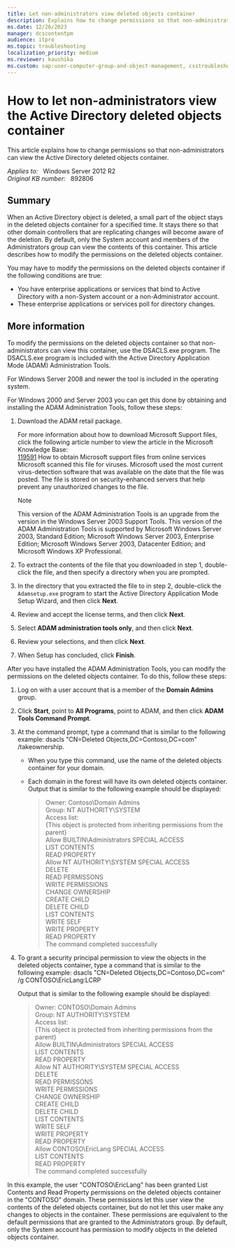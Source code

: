 ```yaml
---
title: Let non-administrators view deleted objects container
description: Explains how to change permissions so that non-administrators can view the Active Directory deleted objects container.
ms.date: 12/26/2023
manager: dcscontentpm
audience: itpro
ms.topic: troubleshooting
localization_priority: medium
ms.reviewer: kaushika
ms.custom: sap:user-computer-group-and-object-management, csstroubleshoot
---
```

# How to let non-administrators view the Active Directory deleted objects container

This article explains how to change permissions so that non-administrators can view the Active Directory deleted objects container.

_Applies to:_ &nbsp; Windows Server 2012 R2  
_Original KB number:_ &nbsp; 892806

## Summary

When an Active Directory object is deleted, a small part of the object stays in the deleted objects container for a specified time. It stays there so that other domain controllers that are replicating changes will become aware of the deletion. By default, only the System account and members of the Administrators group can view the contents of this container. This article describes how to modify the permissions on the deleted objects container.

You may have to modify the permissions on the deleted objects container if the following conditions are true:

- You have enterprise applications or services that bind to Active Directory with a non-System account or a non-Administrator account.
- These enterprise applications or services poll for directory changes.

## More information

To modify the permissions on the deleted objects container so that non-administrators can view this container, use the DSACLS.exe program. The DSACLS.exe program is included with the Active Directory Application Mode (ADAM) Administration Tools.

For Windows Server 2008 and newer the tool is included in the operating system.

For Windows 2000 and Server 2003 you can get this done by obtaining and installing the ADAM Administration Tools, follow these steps:

1. Download the ADAM retail package.

    For more information about how to download Microsoft Support files, click the following article number to view the article in the Microsoft Knowledge Base:  
    [119591](https://support.microsoft.com/help/119591) How to obtain Microsoft support files from online services
    Microsoft scanned this file for viruses. Microsoft used the most current virus-detection software that was available on the date that the file was posted. The file is stored on security-enhanced servers that help prevent any unauthorized changes to the file.  

    > [!NOTE]
    > This version of the ADAM Administration Tools is an upgrade from the version in the Windows Server 2003 Support Tools. This version of the ADAM Administration Tools is supported by Microsoft Windows Server 2003, Standard Edition; Microsoft Windows Server 2003, Enterprise Edition; Microsoft Windows Server 2003, Datacenter Edition; and Microsoft Windows XP Professional.

2. To extract the contents of the file that you downloaded in step 1, double-click the file, and then specify a directory when you are prompted.
3. In the directory that you extracted the file to in step 2, double-click the `Adamsetup.exe` program to start the Active Directory Application Mode Setup Wizard, and then click **Next**.
4. Review and accept the license terms, and then click **Next**.
5. Select **ADAM administration tools only**, and then click **Next**.
6. Review your selections, and then click **Next**.
7. When Setup has concluded, click **Finish**.

After you have installed the ADAM Administration Tools, you can modify the permissions on the deleted objects container. To do this, follow these steps:

1. Log on with a user account that is a member of the **Domain Admins** group.
2. Click **Start**, point to **All Programs**, point to ADAM, and then click
 **ADAM Tools Command Prompt**.
3. At the command prompt, type a command that is similar to the following example: dsacls "CN=Deleted Objects,DC=Contoso,DC=com" /takeownership.

    - When you type this command, use the name of the deleted objects container for your domain.
    - Each domain in the forest will have its own deleted objects container. Output that is similar to the following example should be displayed:

        > Owner: Contoso\Domain Admins  
          Group: NT AUTHORITY\SYSTEM  
            Access list:  
            {This object is protected from inheriting permissions from the parent}  
            Allow BUILTIN\Administrators SPECIAL ACCESS  
             LIST CONTENTS  
             READ PROPERTY  
            Allow NT AUTHORITY\SYSTEM SPECIAL ACCESS  
             DELETE  
             READ PERMISSONS  
             WRITE PERMISSIONS  
             CHANGE OWNERSHIP  
             CREATE CHILD  
             DELETE CHILD  
             LIST CONTENTS  
             WRITE SELF  
             WRITE PROPERTY  
             READ PROPERTY  
            The command completed successfully

4. To grant a security principal permission to view the objects in the deleted objects container, type a command that is similar to the following example: dsacls "CN=Deleted Objects,DC=Contoso,DC=com" /g CONTOSO\EricLang:LCRP

    Output that is similar to the following example should be displayed:

    > Owner: CONTOSO\Domain Admins  
    Group: NT AUTHORITY\SYSTEM  
    Access list:  
    {This object is protected from inheriting permissions from the parent}  
    Allow BUILTIN\Administrators SPECIAL ACCESS  
     LIST CONTENTS  
     READ PROPERTY  
     Allow NT AUTHORITY\SYSTEM SPECIAL ACCESS  
     DELETE  
     READ PERMISSONS  
     WRITE PERMISSIONS  
     CHANGE OWNERSHIP  
     CREATE CHILD  
     DELETE CHILD  
     LIST CONTENTS  
     WRITE SELF  
     WRITE PROPERTY  
     READ PROPERTY  
     Allow CONTOSO\EricLang SPECIAL ACCESS  
     LIST CONTENTS  
     READ PROPERTY  
    The command completed successfully

In this example, the user "CONTOSO\EricLang" has been granted List Contents and Read Property permissions on the deleted objects container in the "CONTOSO" domain. These permissions let this user view the contents of the deleted objects container, but do not let this user make any changes to objects in the container. These permissions are equivalent to the default permissions that are granted to the Administrators group. By default, only the System account has permission to modify objects in the deleted objects container.
